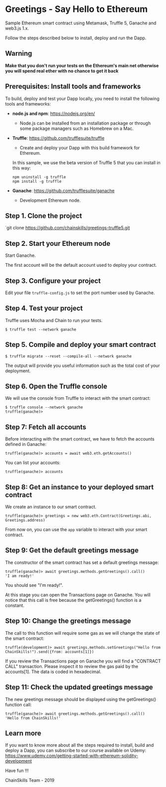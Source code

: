 # Greetings - Say Hello to Ethereum

Sample Ethereum smart contract using Metamask, Truffle 5, Ganache and web3.js 1.x.

Follow the steps described below to install, deploy and run the Dapp.

## Warning

**Make that you don't run your tests on the Ethereum's main net otherwise you will spend real ether with no chance to get it back**

## Prerequisites: Install tools and frameworks

To build, deploy and test your Dapp locally, you need to install the following tools and frameworks:

- **node.js and npm**: https://nodejs.org/en/

  - Node.js can be installed from an installation package or through some package managers such as Homebrew on a Mac.

- **Truffle**: https://github.com/trufflesuite/truffle

  - Create and deploy your Dapp with this build framework for Ethereum.

  In this sample, we use the beta version of Truffle 5 that you can install in this way:

  ```
  npm uninstall -g truffle
  npm install -g truffle
  ```

- **Ganache**: https://github.com/trufflesuite/ganache
  - Development Ethereum node.

## Step 1. Clone the project

`git clone https://github.com/chainskills/greetings-truffle5.git

## Step 2. Start your Ethereum node

Start Ganache.

The first account will be the default account used to deploy your contract.

## Step 3. Configure your project

Edit your file `truffle-config.js` to set the port number used by Ganache.

## Step 4. Test your project

Truffle uses Mocha and Chain to run your tests.

```
$ truffle test --network ganache
```

## Step 5. Compile and deploy your smart contract

```
$ truffle migrate --reset --compile-all --network ganache
```

The output will provide you useful information such as the total cost of your deployment.

## Step 6. Open the Truffle console

We will use the console from Truffle to interact with the smart contract:

```
$ truffle console --network ganache
truffle(ganache)>
```

## Step 7: Fetch all accounts

Before interacting with the smart contract, we have to fetch the accounts defined in Ganache:

```
truffle(ganache)> accounts = await web3.eth.getAccounts()
```

You can list your accounts:

```
truffle(ganache)> accounts
```

## Step 8: Get an instance to your deployed smart contract

We create an instance to our smart contract.

```
truffle(ganache)> greetings = new web3.eth.Contract(Greetings.abi, Greetings.address)
```

From now on, you can use the `app` variable to interact with your smart contract.

## Step 9: Get the default greetings message

The constructor of the smart contract has set a default greetings message:

```
truffle(ganache)> await greetings.methods.getGreetings().call()
'I am ready!'
```

You should see "I'm ready!".

At this stage you can open the Transactions page on Ganache. You will notice that this call is free because the getGreetings() function is a constant.

## Step 10: Change the greetings message

The call to this function will require some gas as we will change the state of the smart contract:

```
truffle(development)> await greetings.methods.setGreetings("Hello from ChainSkills!").send({from: accounts[1]})
```

If you review the Transactions page on Ganache you will find a "CONTRACT CALL" transaction.
Please inspect it to review the gas paid by the accounts[1]. The data is coded in hexadecimal.

## Step 11: Check the updated greetings message

The new greetings message should be displayed using the getGreetings() function call:

```
truffle(ganache)> await greetings.methods.getGreetings().call()
'Hello from ChainSkills!'
```

## Learn more

If you want to know more about all the steps required to install, build and deploy a Dapp, you can subscribe to our course available on Udemy: https://www.udemy.com/getting-started-with-ethereum-solidity-development

Have fun !!!

ChainSkills Team - 2019
